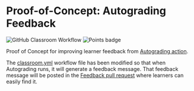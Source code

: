 # Proof-of-Concept: Autograding Feedback

![GitHub Classroom Workflow](../../workflows/GitHub%20Classroom%20Workflow/badge.svg) ![Points badge](../../blob/badges/.github/badges/points.svg)

Proof of Concept for improving learner feedback from [Autograding action](https://github.com/education/autograding).

The [classroom.yml](blob/main/.github/workflows/classroom.yml) workflow file has been modified so that when Autograding runs, it will generate a feedback message. That feedback message will be posted in the [Feedback pull request](pull/1) where learners can easily find it.
